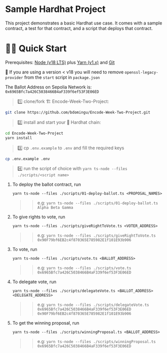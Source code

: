 # Sample Hardhat Project

This project demonstrates a basic Hardhat use case. It comes with a sample contract, a test for that contract, and a script that deploys that contract.

# 🏄‍♂️ Quick Start

Prerequisites: [Node (v18 LTS)](https://nodejs.org/en/download/) plus [Yarn (v1.x)](https://classic.yarnpkg.com/en/docs/install/) and [Git](https://git-scm.com/downloads)

🚨 If you are using a version < v18 you will need to remove `openssl-legacy-provider` from the `start` script in `package.json`

The Ballot Address on Sepolia Network is: `0x6965Bfc7a426C5038466B4aF339f6ef53F3E06ED`

> 1️⃣ clone/fork 🏗
> Encode-Week-Two-Project:

```bash
git clone https://github.com/bdomingu/Encode-Week-Two-Project.git
```

> 2️⃣ install and start your 👷‍ Hardhat chain:

```bash
cd Encode-Week-Two-Project
yarn install
```

> 3️⃣ cp `.env.example` to `.env` and fill the required keys

```bash
cp .env.example .env
```

> 4️⃣ run the script of choice with `yarn ts-node --files ./scripts/<script name>`

1. To deploy the ballot contract, run
   ```
   yarn ts-node --files ./scripts/01-deploy-ballot.ts <PROPOSAL_NAMES>
   ```
   > > e.g: `yarn ts-node --files ./scripts/01-deploy-ballot.ts Alpha Beta Gamma`
2. To give rights to vote, run
   ```
   yarn ts-node --files ./scripts/giveRightToVote.ts <VOTER_ADDRESS>
   ```
   > > e.g: `yarn ts-node --files ./scripts/giveRightToVote.ts 0x90F79bf6EB2c4f870365E785982E1f101E93b906`
3. To vote, run
   ```
   yarn ts-node --files ./scripts/vote.ts <BALLOT_ADDRESS>
   ```
   > > e.g: `yarn ts-node --files ./scripts/vote.ts 0x6965Bfc7a426C5038466B4aF339f6ef53F3E06ED`
4. To delegate vote, run
   ```
   yarn ts-node --files ./scripts/delegateVote.ts <BALLOT_ADDRESS> <DELEGATE_ADDRESS>
   ```
   > > e.g: `yarn ts-node --files ./scripts/delegateVote.ts 0x6965Bfc7a426C5038466B4aF339f6ef53F3E06ED 0x90F79bf6EB2c4f870365E785982E1f101E93b906`
5. To get the winning proposal, run
   ```
   yarn ts-node --files ./scripts/winningProposal.ts <BALLOT_ADDRESS>
   ```
   > > e.g: `yarn ts-node --files ./scripts/winningProposal.ts 0x6965Bfc7a426C5038466B4aF339f6ef53F3E06ED`
